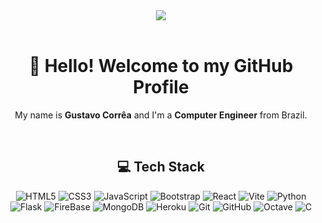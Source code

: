 <!-- div align="center">
  <img src="https://media1.tenor.com/m/CFyGnTjUqw4AAAAd/dinosaur.gif" />
</div> -->

<div align="center">
  <img src="https://i.gifer.com/fz6c.gif" />
</div>

<br/>

<h1 align="center">👋 Hello! Welcome to my GitHub Profile</h1>
<p align="center">My name is <b>Gustavo Corrêa</b> and I'm a <b>Computer Engineer</b> from Brazil.</p>

<br/>

<h2 align="center">💻 Tech Stack</h2>
<p align="center">
  <img src="https://img.shields.io/badge/html5-%23E34F26.svg?style=for-the-badge&logo=html5&logoColor=E34F26&color=323330" alt="HTML5" />
  <img src="https://img.shields.io/badge/css3-%231572B6.svg?style=for-the-badge&logo=css3&logoColor=1572B6&color=323330" alt="CSS3" />
  <img src="https://img.shields.io/badge/javascript-%23323330.svg?style=for-the-badge&logo=javascript&logoColor=23F7DF1E&color=323330" alt="JavaScript" />
  <img src="https://img.shields.io/badge/bootstrap-%238511FA.svg?style=for-the-badge&logo=bootstrap&logoColor=8511FA&color=323330" alt="Bootstrap" />
  <img src="https://img.shields.io/badge/react-%2320232a.svg?style=for-the-badge&logo=react&logoColor=2361DAFB&color=323330" alt="React" />
  <img src="https://img.shields.io/badge/vite-%23646CFF.svg?style=for-the-badge&logo=vite&logoColor=646CFF&color=323330" alt="Vite" />
  <img src="https://img.shields.io/badge/python-3670A0?style=for-the-badge&logo=python&logoColor=FFDD54&color=323330" alt="Python" />
  <img src="https://img.shields.io/badge/flask-%23000.svg?style=for-the-badge&logo=flask&logoColor=FFFFFF&color=323330" alt="Flask" />
  <img src="https://img.shields.io/badge/firebase-a08021?style=for-the-badge&logo=firebase&logoColor=FFCD34&color=323330" alt="FireBase" />
  <img src="https://img.shields.io/badge/MongoDB-%234ea94b.svg?style=for-the-badge&logo=mongodb&logoColor=4EA94B&color=323330" alt="MongoDB" />
  <img src="https://img.shields.io/badge/heroku-%23430098.svg?style=for-the-badge&logo=heroku&logoColor=430098&color=323330" alt="Heroku" />
  <img src="https://img.shields.io/badge/git-%23F05033.svg?style=for-the-badge&logo=git&logoColor=F05033&color=323330" alt="Git" />
  <img src="https://img.shields.io/badge/github-%23121011.svg?style=for-the-badge&logo=github&logoColor=121011&color=323330" alt="GitHub" />
  <img src="https://img.shields.io/badge/OCTAVE-darkblue?style=for-the-badge&logo=octave&logoColor=fcd683&color=323330" alt="Octave" />
  <img src="https://img.shields.io/badge/c-%2300599C.svg?style=for-the-badge&logo=c&logoColor=00599C&color=323330" alt="C" />
</p>
